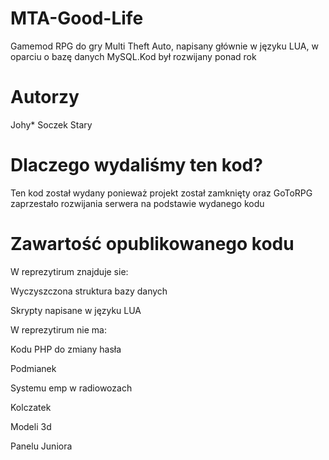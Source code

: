 # MTA-Good-Life
Gamemod RPG do gry Multi Theft Auto, napisany głównie w języku LUA, w oparciu o bazę danych MySQL.Kod był rozwijany ponad rok
# Autorzy

Johy*
Soczek
Stary
# Dlaczego wydaliśmy ten kod?

Ten kod został wydany ponieważ projekt został zamknięty oraz GoToRPG zaprzestało rozwijania serwera na podstawie wydanego kodu
# Zawartość opublikowanego kodu

W reprezytirum znajduje sie:

Wyczyszczona struktura bazy danych

Skrypty napisane w języku LUA

W reprezytirum nie ma:

Kodu PHP do zmiany hasła

Podmianek

Systemu emp w radiowozach

Kolczatek

Modeli 3d

Panelu Juniora
